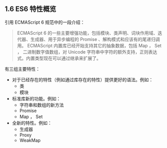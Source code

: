 ## 1.6 ES6 特性概览

引用 ECMAScript 6 规范中的一段介绍：

> ECMAScript 6 的一些主要增强功能，包括模块、类声明、词块作用域、迭代器、生成器、用于异步编程的 Promise 、解构模式和应该有的尾递归调用。 ECMAScript 内置库已经开始支持其它的抽象数据，包括 Map ， Set ， 二进制数字值数组，对 Unicode 字符串中字符的额外支持，正则表达式。内置类型现在可以通过继承来扩展了。

有三组主要特性：

* 对于已经存在的特性（例如通过库存在的特性）提供更好的语法。例如：
    * 类
    * 模块
* 标准库新的功能。例如：
    * 字符串和数组的新方法
    * Promise
    * Map ， Set
* 全新的特性。例如：
    * 生成器
    * Proxy
    * WeakMap
